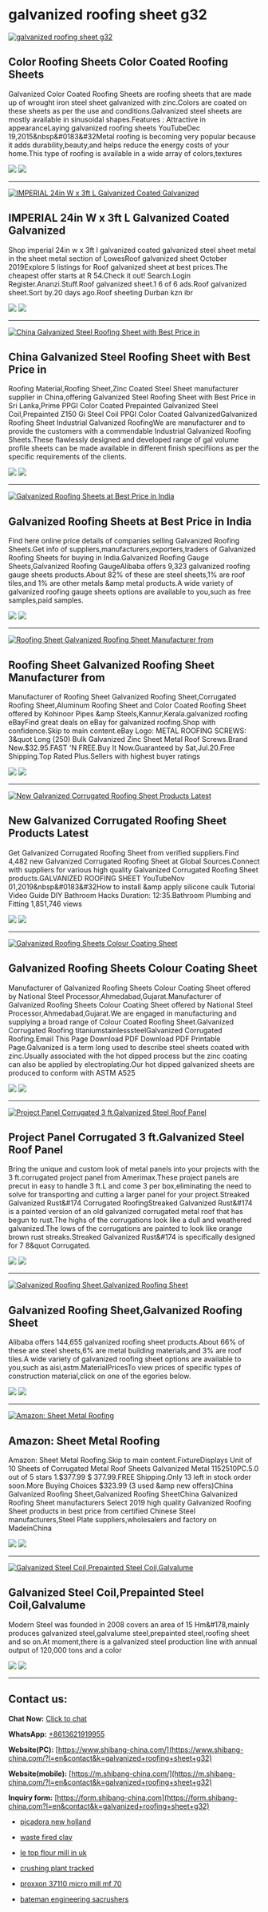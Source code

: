 # galvanized roofing sheet g32

<a href="https://swt.shibang-china.com/?l=en&img&k=galvanized+roofing+sheet+g32" target="_blank">![galvanized roofing sheet g32](http://static.shibang-china.com/all-800x300/135.jpg)</a>

## Color Roofing Sheets Color Coated Roofing Sheets
Galvanized Color Coated Roofing Sheets are roofing sheets that are made up of wrought iron steel sheet galvanized with zinc.Colors are coated on these sheets as per the use and conditions.Galvanized steel sheets are mostly available in sinusoidal shapes.Features : Attractive in appearanceLaying galvanized roofing sheets YouTubeDec 19,2015&nbsp&#0183&#32Metal roofing is becoming very popular because it adds durability,beauty,and helps reduce the energy costs of your home.This type of roofing is available in a wide array of colors,textures


<a href="https://whatsapp.shibangsoft.com/WhatsApp.php" target="_blank" title="WhatsApp">![](http://static.shibang-china.com/icon/whatsapp.png)</a> <a href="https://swt.shibang-china.com/?l=en&icon&k=galvanized+roofing+sheet+g32" target="_blank">![](http://static.shibang-china.com/icon/chat-en.png)</a>

---

<a href="https://swt.shibang-china.com/?l=en&img&k=galvanized+roofing+sheet+g32" target="_blank">![IMPERIAL 24in W x 3ft L Galvanized Coated Galvanized](http://static.shibang-china.com/all-800x300/775.jpg)</a>

## IMPERIAL 24in W x 3ft L Galvanized Coated Galvanized
Shop imperial 24in w x 3ft l galvanized coated galvanized steel sheet metal in the sheet metal section of LowesRoof galvanized sheet October 2019Explore 5 listings for Roof galvanized sheet at best prices.The cheapest offer starts at R 54.Check it out! Search.Login Register.Ananzi.Stuff.Roof galvanized sheet.1 6 of 6 ads.Roof galvanized sheet.Sort by.20 days ago.Roof sheeting Durban kzn ibr


<a href="https://whatsapp.shibangsoft.com/WhatsApp.php" target="_blank" title="WhatsApp">![](http://static.shibang-china.com/icon/whatsapp.png)</a> <a href="https://swt.shibang-china.com/?l=en&icon&k=galvanized+roofing+sheet+g32" target="_blank">![](http://static.shibang-china.com/icon/chat-en.png)</a>

---

<a href="https://swt.shibang-china.com/?l=en&img&k=galvanized+roofing+sheet+g32" target="_blank">![China Galvanized Steel Roofing Sheet with Best Price in](http://static.shibang-china.com/all-800x300/206.jpg)</a>

## China Galvanized Steel Roofing Sheet with Best Price in
Roofing Material,Roofing Sheet,Zinc Coated Steel Sheet manufacturer supplier in China,offering Galvanized Steel Roofing Sheet with Best Price in Sri Lanka,Prime PPGI Color Coated Prepainted Galvanized Steel Coil,Prepainted Z150 Gi Steel Coil PPGI Color Coated GalvanizedGalvanized Roofing Sheet Industrial Galvanized RoofingWe are manufacturer and to provide the customers with a commendable Industrial Galvanized Roofing Sheets.These flawlessly designed and developed range of gal volume profile sheets can be made available in different finish specifiions as per the specific requirements of the clients.


<a href="https://whatsapp.shibangsoft.com/WhatsApp.php" target="_blank" title="WhatsApp">![](http://static.shibang-china.com/icon/whatsapp.png)</a> <a href="https://swt.shibang-china.com/?l=en&icon&k=galvanized+roofing+sheet+g32" target="_blank">![](http://static.shibang-china.com/icon/chat-en.png)</a>

---

<a href="https://swt.shibang-china.com/?l=en&img&k=galvanized+roofing+sheet+g32" target="_blank">![Galvanized Roofing Sheets at Best Price in India](http://static.shibang-china.com/all-800x300/33.jpg)</a>

## Galvanized Roofing Sheets at Best Price in India
Find here online price details of companies selling Galvanized Roofing Sheets.Get info of suppliers,manufacturers,exporters,traders of Galvanized Roofing Sheets for buying in India.Galvanized Roofing Gauge Sheets,Galvanized Roofing GaugeAlibaba offers 9,323 galvanized roofing gauge sheets products.About 82% of these are steel sheets,1% are roof tiles,and 1% are other metals &amp metal products.A wide variety of galvanized roofing gauge sheets options are available to you,such as free samples,paid samples.


<a href="https://whatsapp.shibangsoft.com/WhatsApp.php" target="_blank" title="WhatsApp">![](http://static.shibang-china.com/icon/whatsapp.png)</a> <a href="https://swt.shibang-china.com/?l=en&icon&k=galvanized+roofing+sheet+g32" target="_blank">![](http://static.shibang-china.com/icon/chat-en.png)</a>

---

<a href="https://swt.shibang-china.com/?l=en&img&k=galvanized+roofing+sheet+g32" target="_blank">![Roofing Sheet Galvanized Roofing Sheet Manufacturer from](http://static.shibang-china.com/all-800x300/1283.jpg)</a>

## Roofing Sheet Galvanized Roofing Sheet Manufacturer from
Manufacturer of Roofing Sheet Galvanized Roofing Sheet,Corrugated Roofing Sheet,Aluminum Roofing Sheet and Color Coated Roofing Sheet offered by Kohinoor Pipes &amp Steels,Kannur,Kerala.galvanized roofing eBayFind great deals on eBay for galvanized roofing.Shop with confidence.Skip to main content.eBay Logo: METAL ROOFING SCREWS: 3&quot Long (250) Bulk Galvanized Zinc Sheet Metal Roof Screws.Brand New.$32.95.FAST 'N FREE.Buy It Now.Guaranteed by Sat,Jul.20.Free Shipping.Top Rated Plus.Sellers with highest buyer ratings


<a href="https://whatsapp.shibangsoft.com/WhatsApp.php" target="_blank" title="WhatsApp">![](http://static.shibang-china.com/icon/whatsapp.png)</a> <a href="https://swt.shibang-china.com/?l=en&icon&k=galvanized+roofing+sheet+g32" target="_blank">![](http://static.shibang-china.com/icon/chat-en.png)</a>

---

<a href="https://swt.shibang-china.com/?l=en&img&k=galvanized+roofing+sheet+g32" target="_blank">![New Galvanized Corrugated Roofing Sheet Products Latest](http://static.shibang-china.com/all-800x300/326.jpg)</a>

## New Galvanized Corrugated Roofing Sheet Products Latest
Get Galvanized Corrugated Roofing Sheet from verified suppliers.Find 4,482 new Galvanized Corrugated Roofing Sheet at Global Sources.Connect with suppliers for various high quality Galvanized Corrugated Roofing Sheet products.GALVANIZED ROOFING SHEET YouTubeNov 01,2019&nbsp&#0183&#32How to install &amp apply silicone caulk Tutorial Video Guide DIY Bathroom Hacks Duration: 12:35.Bathroom Plumbing and Fitting 1,851,746 views


<a href="https://whatsapp.shibangsoft.com/WhatsApp.php" target="_blank" title="WhatsApp">![](http://static.shibang-china.com/icon/whatsapp.png)</a> <a href="https://swt.shibang-china.com/?l=en&icon&k=galvanized+roofing+sheet+g32" target="_blank">![](http://static.shibang-china.com/icon/chat-en.png)</a>

---

<a href="https://swt.shibang-china.com/?l=en&img&k=galvanized+roofing+sheet+g32" target="_blank">![Galvanized Roofing Sheets Colour Coating Sheet](http://static.shibang-china.com/all-800x300/159.jpg)</a>

## Galvanized Roofing Sheets Colour Coating Sheet
Manufacturer of Galvanized Roofing Sheets Colour Coating Sheet offered by National Steel Processor,Ahmedabad,Gujarat.Manufacturer of Galvanized Roofing Sheets Colour Coating Sheet offered by National Steel Processor,Ahmedabad,Gujarat.We are engaged in manufacturing and supplying a broad range of Colour Coated Roofing Sheet.Galvanized Corrugated Roofing titaniumstainlesssteelGalvanized Corrugated Roofing.Email This Page Download PDF Download PDF Printable Page.Galvanized is a term long used to describe steel sheets coated with zinc.Usually associated with the hot dipped process but the zinc coating can also be applied by electroplating.Our hot dipped galvanized sheets are produced to conform with ASTM A525


<a href="https://whatsapp.shibangsoft.com/WhatsApp.php" target="_blank" title="WhatsApp">![](http://static.shibang-china.com/icon/whatsapp.png)</a> <a href="https://swt.shibang-china.com/?l=en&icon&k=galvanized+roofing+sheet+g32" target="_blank">![](http://static.shibang-china.com/icon/chat-en.png)</a>

---

<a href="https://swt.shibang-china.com/?l=en&img&k=galvanized+roofing+sheet+g32" target="_blank">![Project Panel Corrugated 3 ft.Galvanized Steel Roof Panel](http://static.shibang-china.com/all-800x300/1216.jpg)</a>

## Project Panel Corrugated 3 ft.Galvanized Steel Roof Panel
Bring the unique and custom look of metal panels into your projects with the 3 ft.corrugated project panel from Amerimax.These project panels are precut in easy to handle 3 ft.L and come 3 per box,eliminating the need to solve for transporting and cutting a larger panel for your project.Streaked Galvanized Rust&#174 Corrugated RoofingStreaked Galvanized Rust&#174 is a painted version of an old galvanized corrugated metal roof that has begun to rust.The highs of the corrugations look like a dull and weathered galvanized.The lows of the corrugations are painted to look like orange brown rust streaks.Streaked Galvanized Rust&#174 is specifically designed for 7 8&quot Corrugated.


<a href="https://whatsapp.shibangsoft.com/WhatsApp.php" target="_blank" title="WhatsApp">![](http://static.shibang-china.com/icon/whatsapp.png)</a> <a href="https://swt.shibang-china.com/?l=en&icon&k=galvanized+roofing+sheet+g32" target="_blank">![](http://static.shibang-china.com/icon/chat-en.png)</a>

---

<a href="https://swt.shibang-china.com/?l=en&img&k=galvanized+roofing+sheet+g32" target="_blank">![Galvanized Roofing Sheet,Galvanized Roofing Sheet](http://static.shibang-china.com/all-800x300/627.jpg)</a>

## Galvanized Roofing Sheet,Galvanized Roofing Sheet
Alibaba offers 144,655 galvanized roofing sheet products.About 66% of these are steel sheets,6% are metal building materials,and 3% are roof tiles.A wide variety of galvanized roofing sheet options are available to you,such as aisi,astm.MaterialPricesTo view prices of specific types of construction material,click on one of the egories below.


<a href="https://whatsapp.shibangsoft.com/WhatsApp.php" target="_blank" title="WhatsApp">![](http://static.shibang-china.com/icon/whatsapp.png)</a> <a href="https://swt.shibang-china.com/?l=en&icon&k=galvanized+roofing+sheet+g32" target="_blank">![](http://static.shibang-china.com/icon/chat-en.png)</a>

---

<a href="https://swt.shibang-china.com/?l=en&img&k=galvanized+roofing+sheet+g32" target="_blank">![Amazon: Sheet Metal Roofing](http://static.shibang-china.com/all-800x300/194.jpg)</a>

## Amazon: Sheet Metal Roofing
Amazon: Sheet Metal Roofing.Skip to main content.FixtureDisplays Unit of 10 Sheets of Corrugated Metal Roof Sheets Galvanized Metal 1152510PC.5.0 out of 5 stars 1.$377.99 $ 377.99.FREE Shipping.Only 13 left in stock order soon.More Buying Choices $323.99 (3 used &amp new offers)China Galvanized Roofing Sheet,Galvanized Roofing SheetChina Galvanized Roofing Sheet manufacturers Select 2019 high quality Galvanized Roofing Sheet products in best price from certified Chinese Steel manufacturers,Steel Plate suppliers,wholesalers and factory on MadeinChina


<a href="https://whatsapp.shibangsoft.com/WhatsApp.php" target="_blank" title="WhatsApp">![](http://static.shibang-china.com/icon/whatsapp.png)</a> <a href="https://swt.shibang-china.com/?l=en&icon&k=galvanized+roofing+sheet+g32" target="_blank">![](http://static.shibang-china.com/icon/chat-en.png)</a>

---

<a href="https://swt.shibang-china.com/?l=en&img&k=galvanized+roofing+sheet+g32" target="_blank">![Galvanized Steel Coil,Prepainted Steel Coil,Galvalume](http://static.shibang-china.com/all-800x300/183.jpg)</a>

## Galvanized Steel Coil,Prepainted Steel Coil,Galvalume
Modern Steel was founded in 2008 covers an area of 15 Hm&#178,mainly produces galvanized steel,galvalume steel,prepainted steel,roofing sheet and so on.At moment,there is a galvanized steel production line with annual output of 120,000 tons and a color

<a href="https://whatsapp.shibangsoft.com/WhatsApp.php" target="_blank" title="WhatsApp">![](http://static.shibang-china.com/icon/whatsapp.png)</a> <a href="https://swt.shibang-china.com/?l=en&icon&k=galvanized+roofing+sheet+g32" target="_blank">![](http://static.shibang-china.com/icon/chat-en.png)</a>

---
## Contact us:

**Chat Now:** [Click to chat](https://swt.shibang-china.com?l=en&contact&k=galvanized+roofing+sheet+g32)

**WhatsApp:**  [+8613621919955](https://whatsapp.shibangsoft.com/WhatsApp.php)

**Website(PC):** [https://www.shibang-china.com/](https://www.shibang-china.com/?l=en&contact&k=galvanized+roofing+sheet+g32)

**Website(mobile):** [https://m.shibang-china.com/](https://m.shibang-china.com/?l=en&contact&k=galvanized+roofing+sheet+g32)

**Inquiry form:** [https://form.shibang-china.com](https://form.shibang-china.com?l=en&contact&k=galvanized+roofing+sheet+g32)

* [picadora new holland](../118/picadora%20new%20holland.md)

* [waste fired clay](../118/waste%20fired%20clay.md)

* [le top flour mill in uk](../123/le%20top%20flour%20mill%20in%20uk.md)

* [crushing plant tracked](../111/crushing%20plant%20tracked.md)

* [proxxon 37110 micro mill mf 70](../118/proxxon%2037110%20micro%20mill%20mf%2070.md)

* [bateman engineering sacrushers](../117/bateman%20engineering%20sacrushers.md)